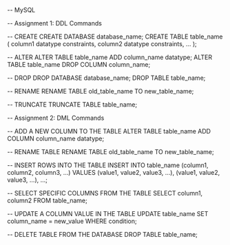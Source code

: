 -- MySQL

-- Assignment 1: DDL Commands

-- CREATE
CREATE DATABASE database_name;
CREATE TABLE table_name (
    column1 datatype constraints,
    column2 datatype constraints,
    ...
);

-- ALTER
ALTER TABLE table_name ADD column_name datatype;
ALTER TABLE table_name DROP COLUMN column_name;

-- DROP
DROP DATABASE database_name;
DROP TABLE table_name;

-- RENAME
RENAME TABLE old_table_name TO new_table_name;

-- TRUNCATE
TRUNCATE TABLE table_name;


-- Assignment 2: DML Commands

-- ADD A NEW COLUMN TO THE TABLE
ALTER TABLE table_name ADD COLUMN column_name datatype;

-- RENAME TABLE
RENAME TABLE old_table_name TO new_table_name;

-- INSERT ROWS INTO THE TABLE
INSERT INTO table_name (column1, column2, column3, ...)
VALUES 
(value1, value2, value3, ...),
(value1, value2, value3, ...),
...;

-- SELECT SPECIFIC COLUMNS FROM THE TABLE
SELECT column1, column2 FROM table_name;

-- UPDATE A COLUMN VALUE IN THE TABLE
UPDATE table_name
SET column_name = new_value
WHERE condition;

-- DELETE TABLE FROM THE DATABASE
DROP TABLE table_name;
